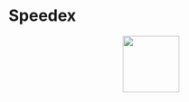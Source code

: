 # Speedex

<div id="header" align="center">
  <img src="[[https://media.giphy.com/media/M9gbBd9nbDrOTu1Mqx/giphy.gif]5neXhjbDd5cWVnMiZlcD12MV9pbnRlcm5hbF9naWZfYnlfaWQmY3Q9cw/PvwNfTzHUX9y7ICxiF/giphy.gif)]" width="100"/>
</div>
